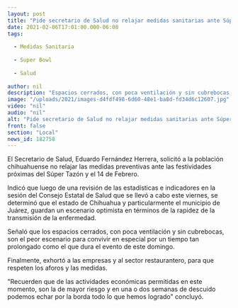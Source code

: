 ```yaml
---
layout: post
title: "Pide secretario de Salud no relajar medidas sanitarias ante Súper Tazón y el 14 de Febrero"
date: 2021-02-06T17:01:00.000-06:00
tags:
  
  - Medidas Sanitaria
  
  - Super Bowl
  
  - Salud
  
author: nil
description: "Espacios cerrados, con poca ventilación y sin cubrebocas, son el peor escenario para convivir por un tiempo muy prolongado, como el que dura el evento de este domingo"
image: "/uploads/2021/images-d4fdf498-6d60-48e1-ba8d-fd34d6c12607.jpg"
video: "nil"
audio: "nil"
alt: "Pide secretario de Salud no relajar medidas sanitarias ante Súper Tazón y el 14 de Febrero"
front: false
section: "Local"
news_id: 182758
---
```


El Secretario de Salud, Eduardo Fernández Herrera, solicitó a la población chihuahuense no relajar las medidas preventivas ante las festividades próximas  del Súper Tazón y el 14 de Febrero.

Indicó que luego de una revisión de las estadísticas e indicadores en la sesión del Consejo Estatal de Salud que se llevó a cabo este viernes, se determinó que el estado de Chihuahua y particularmente el municipio de Juárez, guardan un escenario optimista en términos de la rapidez de la transmisión de la enfermedad.

Señaló que los espacios cerrados, con poca ventilación y sin cubrebocas, son el peor escenario para convivir en especial por un tiempo tan prolongado como el que dura el evento de este domingo.

Finalmente, exhortó a las empresas y al sector restaurantero, para que respeten  los aforos y las medidas.

"Recuerden que de las actividades económicas permitidas en este momento, son la de mayor riesgo y en una o dos semanas de descuido podemos echar por la borda todo lo que hemos logrado" concluyó.